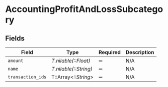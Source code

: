# AccountingProfitAndLossSubcategory


## Fields

| Field                 | Type                  | Required              | Description           |
| --------------------- | --------------------- | --------------------- | --------------------- |
| `amount`              | *T.nilable(::Float)*  | :heavy_minus_sign:    | N/A                   |
| `name`                | *T.nilable(::String)* | :heavy_minus_sign:    | N/A                   |
| `transaction_ids`     | T::Array<*::String*>  | :heavy_minus_sign:    | N/A                   |